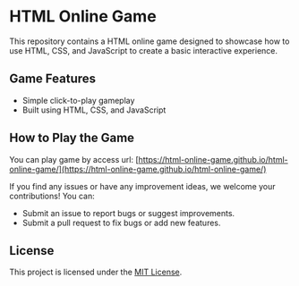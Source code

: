 # HTML Online Game

This repository contains a  HTML online game designed to showcase how to use HTML, CSS, and JavaScript to create a basic interactive experience.

## Game Features

- Simple click-to-play gameplay
- Built using HTML, CSS, and JavaScript

## How to Play the Game

You can play game by access url:
[https://html-online-game.github.io/html-online-game/](https://html-online-game.github.io/html-online-game/)

If you find any issues or have any improvement ideas, we welcome your contributions! You can:

- Submit an issue to report bugs or suggest improvements.
- Submit a pull request to fix bugs or add new features.

## License

This project is licensed under the [MIT License](LICENSE).
